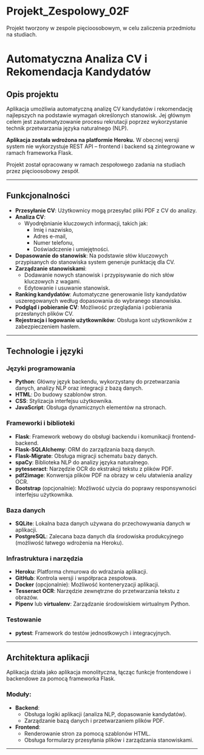 # Projekt_Zespolowy_02F
Projekt tworzony w zespole pięcioosobowym, w celu zaliczenia przedmiotu na studiach.


# Automatyczna Analiza CV i Rekomendacja Kandydatów

## Opis projektu
Aplikacja umożliwia automatyczną analizę CV kandydatów i rekomendację najlepszych na podstawie wymagań określonych stanowisk. Jej głównym celem jest zautomatyzowanie procesu rekrutacji poprzez wykorzystanie technik przetwarzania języka naturalnego (NLP).

**Aplikacja została wdrożona na platformie Heroku.** W obecnej wersji system nie wykorzystuje REST API – frontend i backend są zintegrowane w ramach frameworka Flask.

Projekt został opracowany w ramach zespołowego zadania na studiach przez pięcioosobowy zespół.

---

## Funkcjonalności
- **Przesyłanie CV**: Użytkownicy mogą przesyłać pliki PDF z CV do analizy.
- **Analiza CV**:
  - Wyodrębnianie kluczowych informacji, takich jak:
    - Imię i nazwisko,
    - Adres e-mail,
    - Numer telefonu,
    - Doświadczenie i umiejętności.
- **Dopasowanie do stanowisk**: Na podstawie słów kluczowych przypisanych do stanowiska system generuje punktację dla CV.
- **Zarządzanie stanowiskami**:
  - Dodawanie nowych stanowisk i przypisywanie do nich słów kluczowych z wagami.
  - Edytowanie i usuwanie stanowisk.
- **Ranking kandydatów**: Automatyczne generowanie listy kandydatów uszeregowanych według dopasowania do wybranego stanowiska.
- **Podgląd i pobieranie CV**: Możliwość przeglądania i pobierania przesłanych plików CV.
- **Rejestracja i logowanie użytkowników**: Obsługa kont użytkowników z zabezpieczeniem hasłem.

---

## Technologie i języki

### **Języki programowania**
- **Python**: Główny język backendu, wykorzystany do przetwarzania danych, analizy NLP oraz integracji z bazą danych.
- **HTML**: Do budowy szablonów stron.
- **CSS**: Stylizacja interfejsu użytkownika.
- **JavaScript**: Obsługa dynamicznych elementów na stronach.

### **Frameworki i biblioteki**
- **Flask**: Framework webowy do obsługi backendu i komunikacji frontend-backend.
- **Flask-SQLAlchemy**: ORM do zarządzania bazą danych.
- **Flask-Migrate**: Obsługa migracji schematu bazy danych.
- **spaCy**: Biblioteka NLP do analizy języka naturalnego.
- **pytesseract**: Narzędzie OCR do ekstrakcji tekstu z plików PDF.
- **pdf2image**: Konwersja plików PDF na obrazy w celu ułatwienia analizy OCR.
- **Bootstrap** (opcjonalnie): Możliwość użycia do poprawy responsywności interfejsu użytkownika.

### **Baza danych**
- **SQLite**: Lokalna baza danych używana do przechowywania danych w aplikacji.
- **PostgreSQL**: Zalecana baza danych dla środowiska produkcyjnego (możliwość łatwego wdrożenia na Heroku).

### **Infrastruktura i narzędzia**
- **Heroku**: Platforma chmurowa do wdrażania aplikacji.
- **GitHub**: Kontrola wersji i współpraca zespołowa.
- **Docker** (opcjonalnie): Możliwość konteneryzacji aplikacji.
- **Tesseract OCR**: Narzędzie zewnętrzne do przetwarzania tekstu z obrazów.
- **Pipenv** lub **virtualenv**: Zarządzanie środowiskiem wirtualnym Python.

### **Testowanie**
- **pytest**: Framework do testów jednostkowych i integracyjnych.

---

## Architektura aplikacji
Aplikacja działa jako aplikacja monolityczna, łącząc funkcje frontendowe i backendowe za pomocą frameworka Flask.

### Moduły:
- **Backend**:
  - Obsługa logiki aplikacji (analiza NLP, dopasowanie kandydatów).
  - Zarządzanie bazą danych i przetwarzaniem plików PDF.
- **Frontend**:
  - Renderowanie stron za pomocą szablonów HTML.
  - Obsługa formularzy przesyłania plików i zarządzania stanowiskami.

---
